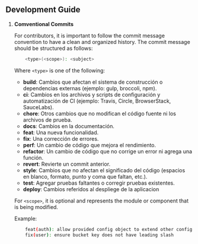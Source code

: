 ## Development Guide

 1. **Comventional Commits**

    For contributors, it is important to follow the commit message convention to have a clean and organized history. The commit message should be structured as follows:

    ```bash
        <type>(<scope>): <subject>
    ```

    Where `<type>` is one of the following:

    - **build**: Cambios que afectan el sistema de construcción o dependencias externas (ejemplo: gulp, broccoli, npm).
    - **ci**: Cambios en los archivos y scripts de configuración y automatización de CI (ejemplo: Travis, Circle, BrowserStack, SauceLabs).
    - **chore**: Otros cambios que no modifican el código fuente ni los archivos de prueba.
    - **docs**: Cambios en la documentación.
    - **feat**: Una nueva funcionalidad.
    - **fix**: Una corrección de errores.
    - **perf**: Un cambio de código que mejora el rendimiento.
    - **refactor**: Un cambio de código que no corrige un error ni agrega una función.
    - **revert**: Revierte un commit anterior.
    - **style**: Cambios que no afectan el significado del código (espacios en blanco, formato, punto y coma que faltan, etc.).
    - **test**: Agregar pruebas faltantes o corregir pruebas existentes.
    - **deploy**: Cambios referidos al despliege de la aplicacion

    For `<scope>`, it is optional and represents the module or component that is being modified.

    Example:

    ```bash
        feat(auth): allow provided config object to extend other configs
        fix(user): ensure bucket key does not have leading slash